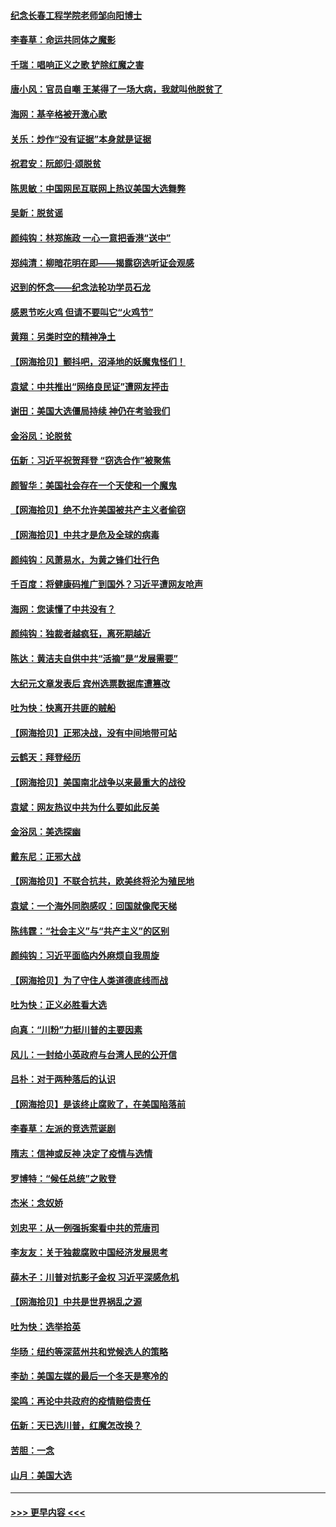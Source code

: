 #### [纪念长春工程学院老师邹向阳博士](../pages/nsc993/n12585390.md?t=12012251) 
#### [李春草：命运共同体之魔影](../pages/nsc993/n12585026.md?t=12012251) 
#### [千瑞：唱响正义之歌 铲除红魔之害](../pages/nsc993/n12585002.md?t=12012251) 
#### [唐小风：官员自嘲 王某得了一场大病，我就叫他脱贫了](../pages/nsc993/n12584981.md?t=12012251) 
#### [海网：基辛格被开激心歌](../pages/nsc993/n12584946.md?t=12012251) 
#### [关乐：炒作“没有证据”本身就是证据](../pages/nsc993/n12583146.md?t=12012251) 
#### [祝君安：阮郎归‧颂脱贫](../pages/nsc993/n12583119.md?t=12012251) 
#### [陈思敏：中国网民互联网上热议美国大选舞弊](../pages/nsc993/n12582845.md?t=12012251) 
#### [吴新：脱贫谣](../pages/nsc993/n12580839.md?t=12012251) 
#### [颜纯钩：林郑施政 一心一意把香港“送中”](../pages/nsc993/n12580805.md?t=12012251) 
#### [郑纯清：柳暗花明在即——揭露窃选听证会观感](../pages/nsc993/n12580795.md?t=12012251) 
#### [迟到的怀念——纪念法轮功学员石龙](../pages/nsc993/n12580245.md?t=12012251) 
#### [感恩节吃火鸡  但请不要叫它“火鸡节”](../pages/nsc993/n12580252.md?t=12012251) 
#### [黄翔：另类时空的精神净土](../pages/nsc993/n12578638.md?t=12012251) 
#### [【网海拾贝】颤抖吧，沼泽地的妖魔鬼怪们！](../pages/nsc993/n12578552.md?t=12012251) 
#### [袁斌：中共推出“网络良民证”遭网友抨击](../pages/nsc993/n12578511.md?t=12012251) 
#### [谢田：美国大选僵局持续 神仍在考验我们](../pages/nsc993/n12577432.md?t=12012251) 
#### [金浴凤：论脱贫](../pages/nsc993/n12576386.md?t=12012251) 
#### [伍新：习近平祝贺拜登 “窃选合作”被聚焦](../pages/nsc993/n12576358.md?t=12012251) 
#### [颜智华：美国社会存在一个天使和一个魔鬼](../pages/nsc993/n12574299.md?t=12012251) 
#### [【网海拾贝】绝不允许美国被共产主义者偷窃](../pages/nsc993/n12573396.md?t=12012251) 
#### [【网海拾贝】中共才是危及全球的病毒](../pages/nsc993/n12571204.md?t=12012251) 
#### [颜纯钩：风萧易水，为黄之锋们壮行色](../pages/nsc993/n12571487.md?t=12012251) 
#### [千百度：将健康码推广到国外？习近平遭网友呛声](../pages/nsc993/n12570808.md?t=12012251) 
#### [海网：您读懂了中共没有？](../pages/nsc993/n12570487.md?t=12012251) 
#### [颜纯钩：独裁者越疯狂，离死期越近](../pages/nsc993/n12569055.md?t=12012251) 
#### [陈达：黄洁夫自供中共“活摘”是“发展需要”](../pages/nsc993/n12568541.md?t=12012251) 
#### [大纪元文章发表后 宾州选票数据库遭篡改](../pages/nsc993/n12568105.md?t=12012251) 
#### [吐为快：快离开共匪的贼船](../pages/nsc993/n12568462.md?t=12012251) 
#### [【网海拾贝】正邪决战，没有中间地带可站](../pages/nsc993/n12568439.md?t=12012251) 
#### [云鹤天：拜登经历](../pages/nsc993/n12567294.md?t=12012251) 
#### [【网海拾贝】美国南北战争以来最重大的战役](../pages/nsc993/n12567247.md?t=12012251) 
#### [袁斌：网友热议中共为什么要如此反美](../pages/nsc993/n12567162.md?t=12012251) 
#### [金浴凤：美选探幽](../pages/nsc993/n12567147.md?t=12012251) 
#### [戴东尼：正邪大战](../pages/nsc993/n12567033.md?t=12012251) 
#### [【网海拾贝】不联合抗共，欧美终将沦为殖民地](../pages/nsc993/n12565068.md?t=12012251) 
#### [袁斌：一个海外同胞感叹：回国就像爬天梯](../pages/nsc993/n12564986.md?t=12012251) 
#### [陈纬霆：“社会主义”与“共产主义”的区别](../pages/nsc993/n12562417.md?t=12012251) 
#### [颜纯钩：习近平面临内外麻烦自我周旋](../pages/nsc993/n12563356.md?t=12012251) 
#### [【网海拾贝】为了守住人类道德底线而战](../pages/nsc993/n12562542.md?t=12012251) 
#### [吐为快：正义必胜看大选](../pages/nsc993/n12561967.md?t=12012251) 
#### [向真：“川粉”力挺川普的主要因素](../pages/nsc993/n12560774.md?t=12012251) 
#### [风儿：一封给小英政府与台湾人民的公开信](../pages/nsc993/n12560581.md?t=12012251) 
#### [吕朴：对于两种落后的认识](../pages/nsc993/n12560492.md?t=12012251) 
#### [【网海拾贝】是该终止腐败了，在美国陷落前](../pages/nsc993/n12559936.md?t=12012251) 
#### [李春草：左派的竞选荒诞剧](../pages/nsc993/n12558380.md?t=12012251) 
#### [隋志：信神或反神 决定了疫情与选情](../pages/nsc993/n12558255.md?t=12012251) 
#### [罗博特：“候任总统”之败登](../pages/nsc993/n12558189.md?t=12012251) 
#### [杰米：念奴娇](../pages/nsc993/n12558174.md?t=12012251) 
#### [刘忠平：从一例强拆案看中共的荒唐司](../pages/nsc993/n12558036.md?t=12012251) 
#### [李友友：关于独裁腐败中国经济发展思考](../pages/nsc993/n12558004.md?t=12012251) 
#### [薛木子：川普对抗影子金权 习近平深感危机](../pages/nsc993/n12557342.md?t=12012251) 
#### [【网海拾贝】中共是世界祸乱之源](../pages/nsc993/n12555353.md?t=12012251) 
#### [吐为快：选举拾英](../pages/nsc993/n12555041.md?t=12012251) 
#### [华旸：纽约等深蓝州共和党候选人的策略](../pages/nsc993/n12554309.md?t=12012251) 
#### [李劼：美国左媒的最后一个冬天是寒冷的](../pages/nsc993/n12552947.md?t=12012251) 
#### [梁鸣：再论中共政府的疫情赔偿责任](../pages/nsc993/n12553012.md?t=12012251) 
#### [伍新：天已选川普，红魔怎改换？](../pages/nsc993/n12552970.md?t=12012251) 
#### [苦胆：一念](../pages/nsc993/n12552957.md?t=12012251) 
#### [山月：美国大选](../pages/nsc993/n12552446.md?t=12012251) 

----
#### [ >>> 更早内容 <<< ](../indexes/nsc993-earlier.md)
